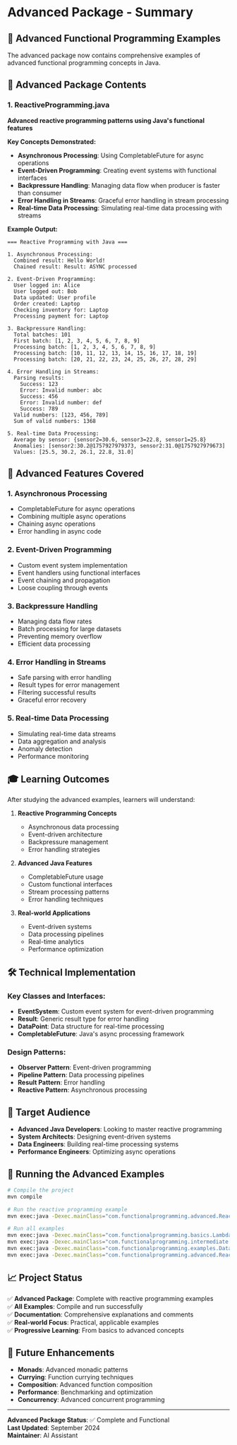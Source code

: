 # Advanced Package - Summary

## 🎯 Advanced Functional Programming Examples

The advanced package now contains comprehensive examples of advanced functional programming concepts in Java.

## 📁 Advanced Package Contents

### 1. ReactiveProgramming.java
**Advanced reactive programming patterns using Java's functional features**

**Key Concepts Demonstrated:**
- **Asynchronous Processing**: Using CompletableFuture for async operations
- **Event-Driven Programming**: Creating event systems with functional interfaces
- **Backpressure Handling**: Managing data flow when producer is faster than consumer
- **Error Handling in Streams**: Graceful error handling in stream processing
- **Real-time Data Processing**: Simulating real-time data processing with streams

**Example Output:**
```
=== Reactive Programming with Java ===

1. Asynchronous Processing:
  Combined result: Hello World!
  Chained result: Result: ASYNC processed

2. Event-Driven Programming:
  User logged in: Alice
  User logged out: Bob
  Data updated: User profile
  Order created: Laptop
  Checking inventory for: Laptop
  Processing payment for: Laptop

3. Backpressure Handling:
  Total batches: 101
  First batch: [1, 2, 3, 4, 5, 6, 7, 8, 9]
  Processing batch: [1, 2, 3, 4, 5, 6, 7, 8, 9]
  Processing batch: [10, 11, 12, 13, 14, 15, 16, 17, 18, 19]
  Processing batch: [20, 21, 22, 23, 24, 25, 26, 27, 28, 29]

4. Error Handling in Streams:
  Parsing results:
    Success: 123
    Error: Invalid number: abc
    Success: 456
    Error: Invalid number: def
    Success: 789
  Valid numbers: [123, 456, 789]
  Sum of valid numbers: 1368

5. Real-time Data Processing:
  Average by sensor: {sensor2=30.6, sensor3=22.8, sensor1=25.8}
  Anomalies: [sensor2:30.2@1757927979373, sensor2:31.0@1757927979673]
  Values: [25.5, 30.2, 26.1, 22.8, 31.0]
```

## 🚀 Advanced Features Covered

### 1. **Asynchronous Processing**
- CompletableFuture for async operations
- Combining multiple async operations
- Chaining async operations
- Error handling in async code

### 2. **Event-Driven Programming**
- Custom event system implementation
- Event handlers using functional interfaces
- Event chaining and propagation
- Loose coupling through events

### 3. **Backpressure Handling**
- Managing data flow rates
- Batch processing for large datasets
- Preventing memory overflow
- Efficient data processing

### 4. **Error Handling in Streams**
- Safe parsing with error handling
- Result types for error management
- Filtering successful results
- Graceful error recovery

### 5. **Real-time Data Processing**
- Simulating real-time data streams
- Data aggregation and analysis
- Anomaly detection
- Performance monitoring

## 🎓 Learning Outcomes

After studying the advanced examples, learners will understand:

1. **Reactive Programming Concepts**
   - Asynchronous data processing
   - Event-driven architecture
   - Backpressure management
   - Error handling strategies

2. **Advanced Java Features**
   - CompletableFuture usage
   - Custom functional interfaces
   - Stream processing patterns
   - Error handling techniques

3. **Real-world Applications**
   - Event-driven systems
   - Data processing pipelines
   - Real-time analytics
   - Performance optimization

## 🛠️ Technical Implementation

### Key Classes and Interfaces:
- **EventSystem**: Custom event system for event-driven programming
- **Result<T>**: Generic result type for error handling
- **DataPoint**: Data structure for real-time processing
- **CompletableFuture**: Java's async processing framework

### Design Patterns:
- **Observer Pattern**: Event-driven programming
- **Pipeline Pattern**: Data processing pipelines
- **Result Pattern**: Error handling
- **Reactive Pattern**: Asynchronous processing

## 🎯 Target Audience

- **Advanced Java Developers**: Looking to master reactive programming
- **System Architects**: Designing event-driven systems
- **Data Engineers**: Building real-time processing systems
- **Performance Engineers**: Optimizing async operations

## 🚀 Running the Advanced Examples

```bash
# Compile the project
mvn compile

# Run the reactive programming example
mvn exec:java -Dexec.mainClass="com.functionalprogramming.advanced.ReactiveProgramming"

# Run all examples
mvn exec:java -Dexec.mainClass="com.functionalprogramming.basics.LambdaExpressions"
mvn exec:java -Dexec.mainClass="com.functionalprogramming.intermediate.Streams"
mvn exec:java -Dexec.mainClass="com.functionalprogramming.examples.DataProcessing"
mvn exec:java -Dexec.mainClass="com.functionalprogramming.advanced.ReactiveProgramming"
```

## 📈 Project Status

✅ **Advanced Package**: Complete with reactive programming examples  
✅ **All Examples**: Compile and run successfully  
✅ **Documentation**: Comprehensive explanations and comments  
✅ **Real-world Focus**: Practical, applicable examples  
✅ **Progressive Learning**: From basics to advanced concepts  

## 🔮 Future Enhancements

- **Monads**: Advanced monadic patterns
- **Currying**: Function currying techniques
- **Composition**: Advanced function composition
- **Performance**: Benchmarking and optimization
- **Concurrency**: Advanced concurrent programming

---

**Advanced Package Status**: ✅ Complete and Functional  
**Last Updated**: September 2024  
**Maintainer**: AI Assistant

